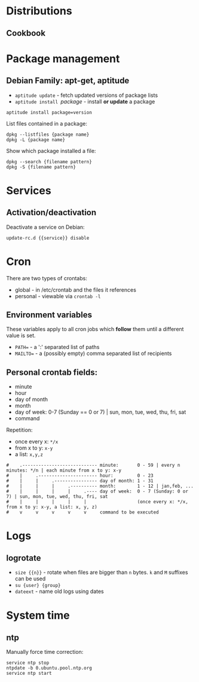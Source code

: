 # Distributions

## Cookbook

# Package management

## Debian Family: apt-get, aptitude

* `aptitude update` - fetch updated versions of package lists
* `aptitude install `*package* - install **or update** a package

```
aptitude install package=version
```

List files contained in a package:

```
dpkg --listfiles {package name}
dpkg -L {package name}
```

Show which package installed a file:

```
dpkg --search {filename pattern}
dpkg -S {filename pattern}
```

# Services

## Activation/deactivation

Deactivate a service on Debian:

```
update-rc.d {{service}} disable
```

# Cron

There are two types of crontabs:
* global - in /etc/crontab and the files it references
* personal - viewable via `crontab -l`

## Environment variables

These variables apply to all cron jobs which **follow** them until a
different value is set.

* `PATH=` - a ':' separated list of paths
* `MAILTO=` - a (possibly empty) comma separated list of recipients

## Personal crontab fields:

* minute
* hour
* day of month
* month
* day of week: 0-7 (Sunday == 0 or 7) | sun, mon, tue, wed, thu, fri, sat
* command

Repetition:
* once every x: `*/x`
* from x to y: `x-y`
* a list: `x,y,z`

```
#    .---------------------------- minute:       0 - 59 | every n minutes: */n | each minute from x to y: x-y
#    |     .---------------------- hour:         0 - 23
#    |     |     .---------------- day of month: 1 - 31
#    |     |     |     .---------- month:        1 - 12 | jan,feb, ...
#    |     |     |     |     .---- day of week:  0 - 7 (Sunday: 0 or 7) | sun, mon, tue, wed, thu, fri, sat
#    |     |     |     |     |                   (once every x: */x, from x to y: x-y, a list: x, y, z)
#    v     v     v     v     v     command to be executed
```

# Logs

## logrotate

* `size {{n}}` - rotate when files are bigger than `n` bytes. `k` and `M` suffixes
  can be used
* `su {user} {group}`
* `dateext` - name old logs using dates

# System time

## ntp
Manually force time correction:

```
service ntp stop
ntpdate -b 0.ubuntu.pool.ntp.org
service ntp start
```
